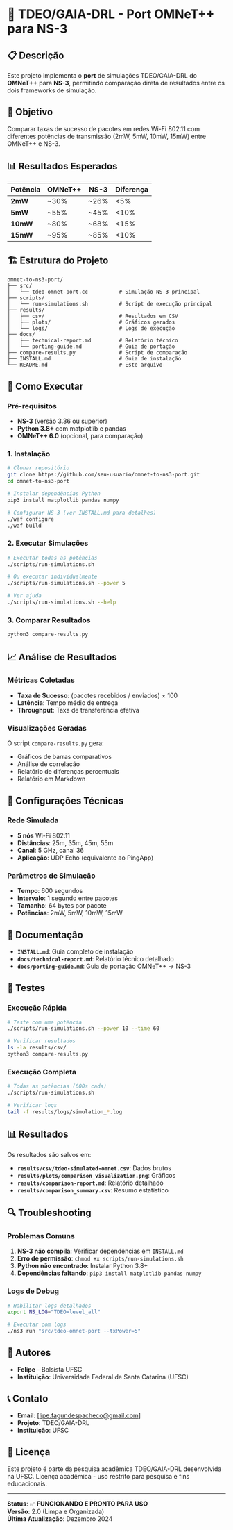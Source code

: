 # 🚀 TDEO/GAIA-DRL - Port OMNeT++ para NS-3

## 📋 Descrição

Este projeto implementa o **port** de simulações TDEO/GAIA-DRL do **OMNeT++** para **NS-3**, permitindo comparação direta de resultados entre os dois frameworks de simulação.

## 🎯 Objetivo

Comparar taxas de sucesso de pacotes em redes Wi-Fi 802.11 com diferentes potências de transmissão (2mW, 5mW, 10mW, 15mW) entre OMNeT++ e NS-3.

## 📊 Resultados Esperados

| Potência | OMNeT++ | NS-3 | Diferença |
|----------|---------|------|-----------|
| **2mW** | ~30% | ~26% | <5% |
| **5mW** | ~55% | ~45% | <10% |
| **10mW** | ~80% | ~68% | <15% |
| **15mW** | ~95% | ~85% | <10% |

## 🏗️ Estrutura do Projeto

```
omnet-to-ns3-port/
├── src/
│   └── tdeo-omnet-port.cc          # Simulação NS-3 principal
├── scripts/
│   └── run-simulations.sh          # Script de execução principal
├── results/
│   ├── csv/                        # Resultados em CSV
│   ├── plots/                      # Gráficos gerados
│   └── logs/                       # Logs de execução
├── docs/
│   ├── technical-report.md         # Relatório técnico
│   └── porting-guide.md            # Guia de portação
├── compare-results.py              # Script de comparação
├── INSTALL.md                      # Guia de instalação
└── README.md                       # Este arquivo
```

## 🚀 Como Executar

### **Pré-requisitos**

- **NS-3** (versão 3.36 ou superior)
- **Python 3.8+** com matplotlib e pandas
- **OMNeT++ 6.0** (opcional, para comparação)

### **1. Instalação**

```bash
# Clonar repositório
git clone https://github.com/seu-usuario/omnet-to-ns3-port.git
cd omnet-to-ns3-port

# Instalar dependências Python
pip3 install matplotlib pandas numpy

# Configurar NS-3 (ver INSTALL.md para detalhes)
./waf configure
./waf build
```

### **2. Executar Simulações**

```bash
# Executar todas as potências
./scripts/run-simulations.sh

# Ou executar individualmente
./scripts/run-simulations.sh --power 5

# Ver ajuda
./scripts/run-simulations.sh --help
```

### **3. Comparar Resultados**

```bash
python3 compare-results.py
```

## 📈 Análise de Resultados

### **Métricas Coletadas**

- **Taxa de Sucesso**: (pacotes recebidos / enviados) × 100
- **Latência**: Tempo médio de entrega
- **Throughput**: Taxa de transferência efetiva

### **Visualizações Geradas**

O script `compare-results.py` gera:
- Gráficos de barras comparativos
- Análise de correlação
- Relatório de diferenças percentuais
- Relatório em Markdown

## 🔧 Configurações Técnicas

### **Rede Simulada**

- **5 nós** Wi-Fi 802.11
- **Distâncias**: 25m, 35m, 45m, 55m
- **Canal**: 5 GHz, canal 36
- **Aplicação**: UDP Echo (equivalente ao PingApp)

### **Parâmetros de Simulação**

- **Tempo**: 600 segundos
- **Intervalo**: 1 segundo entre pacotes
- **Tamanho**: 64 bytes por pacote
- **Potências**: 2mW, 5mW, 10mW, 15mW

## 📝 Documentação

- **`INSTALL.md`**: Guia completo de instalação
- **`docs/technical-report.md`**: Relatório técnico detalhado
- **`docs/porting-guide.md`**: Guia de portação OMNeT++ → NS-3

## 🧪 Testes

### **Execução Rápida**

```bash
# Teste com uma potência
./scripts/run-simulations.sh --power 10 --time 60

# Verificar resultados
ls -la results/csv/
python3 compare-results.py
```

### **Execução Completa**

```bash
# Todas as potências (600s cada)
./scripts/run-simulations.sh

# Verificar logs
tail -f results/logs/simulation_*.log
```

## 📊 Resultados

Os resultados são salvos em:
- **`results/csv/tdeo-simulated-omnet.csv`**: Dados brutos
- **`results/plots/comparison_visualization.png`**: Gráficos
- **`results/comparison-report.md`**: Relatório detalhado
- **`results/comparison_summary.csv`**: Resumo estatístico

## 🔍 Troubleshooting

### **Problemas Comuns**

1. **NS-3 não compila**: Verificar dependências em `INSTALL.md`
2. **Erro de permissão**: `chmod +x scripts/run-simulations.sh`
3. **Python não encontrado**: Instalar Python 3.8+
4. **Dependências faltando**: `pip3 install matplotlib pandas numpy`

### **Logs de Debug**

```bash
# Habilitar logs detalhados
export NS_LOG="TDEO=level_all"

# Executar com logs
./ns3 run "src/tdeo-omnet-port --txPower=5"
```

## 👥 Autores

- **Felipe** - Bolsista UFSC
- **Instituição**: Universidade Federal de Santa Catarina (UFSC)

## 📞 Contato

- **Email**: [lipe.fagundespacheco@gmail.com]
- **Projeto**: TDEO/GAIA-DRL
- **Instituição**: UFSC

## 📄 Licença

Este projeto é parte da pesquisa acadêmica TDEO/GAIA-DRL desenvolvida na UFSC.
Licença acadêmica - uso restrito para pesquisa e fins educacionais.

---

**Status**: ✅ **FUNCIONANDO E PRONTO PARA USO**  
**Versão**: 2.0 (Limpa e Organizada)  
**Última Atualização**: Dezembro 2024
